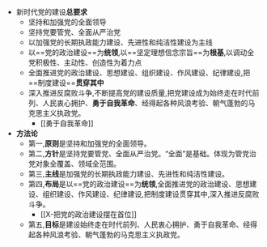 - 新时代党的建设**总要求**
	- 坚持和加强党的全面领导
	- 坚持党要管党、全面从严治党
	- 以加强党的长期执政能力建设、先进性和纯洁性建设为主线
	- 以==党的政治建设==为**统领**,以==坚定理想信念宗旨==为**根基**,以调动全党积极性、主动性、创造性为着力点
	- 全面推进党的政治建设、思想建设、组织建设、作风建设、纪律建设,把==制度建设==**贯穿其中**
	- 深入推进反腐败斗争,不断提高党的建设质量,把党建设成为始终走在时代前列、人民衷心拥护、**勇于自我革命**、经得起各种风浪考验、朝气蓬勃的马克思主义执政党。
		- [[勇于自我革命]]
- **方法论**
	- 第一,**原则**是坚持和加强党的全面领导。
	- 第二,**方针**是坚持党要管党、全面从严治党。“全面”是基础。体现为管党治党对象全覆盖、领域全范围。
	- 第三,**主线**是加强党的长期执政能力建设、先进性和纯洁性建设。
	- 第四,**布局**是以==党的政治建设==为**统领**,全面推进党的政治建设、思想建设、组织建设、作风建设、纪律建设,把制度建设贯穿其中,深入推进反腐败斗争。
		- [[X-把党的政治建设摆在首位]]
	- 第五,**目标**是建设始终走在时代前列、人民衷心拥护、勇于自我革命、经得起各种风浪考验、朝气蓬勃的马克思主义执政党。